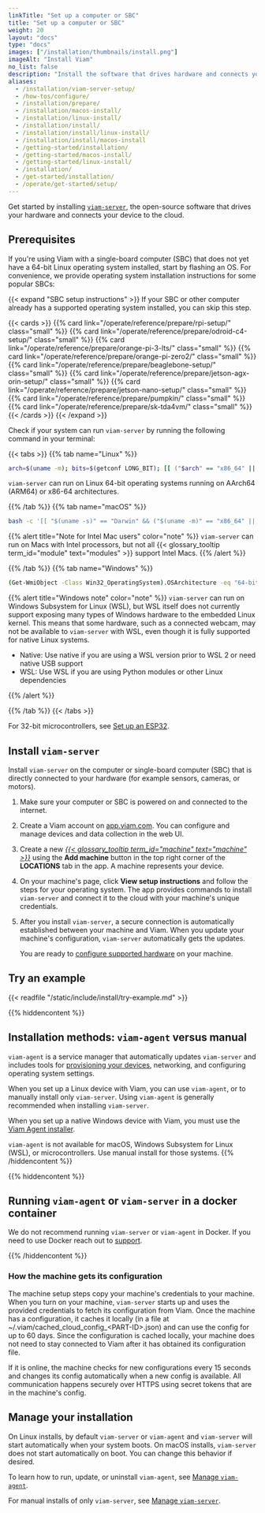 ```yaml
---
linkTitle: "Set up a computer or SBC"
title: "Set up a computer or SBC"
weight: 20
layout: "docs"
type: "docs"
images: ["/installation/thumbnails/install.png"]
imageAlt: "Install Viam"
no_list: false
description: "Install the software that drives hardware and connects your device to the cloud."
aliases:
  - /installation/viam-server-setup/
  - /how-tos/configure/
  - /installation/prepare/
  - /installation/macos-install/
  - /installation/linux-install/
  - /installation/install/
  - /installation/install/linux-install/
  - /installation/install/macos-install
  - /getting-started/installation/
  - /getting-started/macos-install/
  - /getting-started/linux-install/
  - /installation/
  - /get-started/installation/
  - /operate/get-started/setup/
---
```


Get started by installing [`viam-server`](/operate/reference/viam-server/), the open-source software that drives your hardware and connects your device to the cloud.

## Prerequisites

If you're using Viam with a single-board computer (SBC) that does not yet have a 64-bit Linux operating system installed, start by flashing an OS.
For convenience, we provide operating system installation instructions for some popular SBCs:

{{< expand "SBC setup instructions" >}}
If your SBC or other computer already has a supported operating system installed, you can skip this step.

{{< cards >}}
{{% card link="/operate/reference/prepare/rpi-setup/" class="small" %}}
{{% card link="/operate/reference/prepare/odroid-c4-setup/" class="small" %}}
{{% card link="/operate/reference/prepare/orange-pi-3-lts/" class="small" %}}
{{% card link="/operate/reference/prepare/orange-pi-zero2/" class="small" %}}
{{% card link="/operate/reference/prepare/beaglebone-setup/" class="small" %}}
{{% card link="/operate/reference/prepare/jetson-agx-orin-setup/" class="small" %}}
{{% card link="/operate/reference/prepare/jetson-nano-setup/" class="small" %}}
{{% card link="/operate/reference/prepare/pumpkin/" class="small" %}}
{{% card link="/operate/reference/prepare/sk-tda4vm/" class="small" %}}
{{< /cards >}}
{{< /expand >}}

Check if your system can run `viam-server` by running the following command in your terminal:

{{< tabs >}}
{{% tab name="Linux" %}}

```sh {id="terminal-prompt" class="command-line" data-prompt="$"}
arch=$(uname -m); bits=$(getconf LONG_BIT); [[ ("$arch" == "x86_64" || "$arch" == "aarch64") && "$bits" == "64" ]] && echo "✅ Your system can run viam-server" || echo "❌ Your system cannot run viam-server"
```

`viam-server` can run on Linux 64-bit operating systems running on AArch64 (ARM64) or x86-64 architectures.

{{% /tab %}}
{{% tab name="macOS" %}}

```sh {id="terminal-prompt" class="command-line" data-prompt="$"}
bash -c '[[ "$(uname -s)" == "Darwin" && ("$(uname -m)" == "x86_64" || "$(uname -m)" == "arm64") ]] && echo "✅ Your system can run viam-server" || echo "❌ Your system cannot run viam-server"'
```

{{% alert title="Note for Intel Mac users" color="note" %}}
`viam-server` can run on Macs with Intel processors, but not all {{< glossary_tooltip term_id="module" text="modules" >}} support Intel Macs.
{{% /alert %}}

{{% /tab %}}
{{% tab name="Windows" %}}

```sh {id="terminal-prompt" class="command-line" data-prompt="$"}
(Get-WmiObject -Class Win32_OperatingSystem).OSArchitecture -eq "64-bit" -and (wsl --status 2>$null) -ne $null ? "✅ Your system can run viam-server" : "❌ Your system needs WSL for viam-server"
```

{{% alert title="Windows note" color="note" %}}
`viam-server` can run on Windows Subsystem for Linux (WSL), but WSL itself does not currently support exposing many types of Windows hardware to the embedded Linux kernel.
This means that some hardware, such as a connected webcam, may not be available to `viam-server` with WSL, even though it is fully supported for native Linux systems.

- Native: Use native if you are using a WSL version prior to WSL 2 or need native USB support
- WSL: Use WSL if you are using Python modules or other Linux dependencies

{{% /alert %}}

{{% /tab %}}
{{< /tabs >}}

For 32-bit microcontrollers, see [Set up an ESP32](/operate/install/setup-micro/).

## Install `viam-server`

Install `viam-server` on the computer or single-board computer (SBC) that is directly connected to your hardware (for example sensors, cameras, or motors).

1. Make sure your computer or SBC is powered on and connected to the internet.

1. Create a Viam account on [app.viam.com](https://app.viam.com).
   You can configure and manage devices and data collection in the web UI.

1. Create a new [_{{< glossary_tooltip term_id="machine" text="machine" >}}_](/operate/hello-world/quickstart/#machines) using the **Add machine** button in the top right corner of the **LOCATIONS** tab in the app.
   A machine represents your device.

1. On your machine's page, click **View setup instructions** and follow the steps for your operating system.
   The app provides commands to install `viam-server` and connect it to the cloud with your machine's unique credentials.

1. After you install `viam-server`, a secure connection is automatically established between your machine and Viam.
   When you update your machine's configuration, `viam-server` automatically gets the updates.

   You are ready to [configure supported hardware](/operate/modules/supported-hardware/) on your machine.

## Try an example

{{< readfile "/static/include/install/try-example.md" >}}

{{% hiddencontent %}}

## Installation methods: `viam-agent` versus manual

`viam-agent` is a service manager that automatically updates `viam-server` and includes tools for [provisioning your devices](/manage/fleet/provision/setup/), networking, and configuring operating system settings.

When you set up a Linux device with Viam, you can use `viam-agent`, or to manually install only `viam-server`.
Using `viam-agent` is generally recommended when installing `viam-server`.

When you set up a native Windows device with Viam, you must use the [Viam Agent installer](https://storage.googleapis.com/packages.viam.com/apps/viam-agent/viam-agent-stable.msi).

`viam-agent` is not available for macOS, Windows Subsystem for Linux (WSL), or microcontrollers.
Use manual install for those systems.
{{% /hiddencontent %}}

{{% hiddencontent %}}

## Running `viam-agent` or `viam-server` in a docker container

We do not recommend running `viam-server` or `viam-agent` in Docker.
If you need to use Docker reach out to [support](mailto:support@viam.com).

{{% /hiddencontent %}}

### How the machine gets its configuration

The machine setup steps copy your machine's credentials to your machine.
When you turn on your machine, `viam-server` starts up and uses the provided credentials to fetch its configuration from Viam.
Once the machine has a configuration, it caches it locally (in a file at <FILE>~/.viam/cached_cloud_config\_\<PART-ID\>.json</FILE>) and can use the config for up to 60 days.
Since the configuration is cached locally, your machine does not need to stay connected to Viam after it has obtained its configuration file.

If it is online, the machine checks for new configurations every 15 seconds and changes its config automatically when a new config is available.
All communication happens securely over HTTPS using secret tokens that are in the machine's config.

## Manage your installation

On Linux installs, by default `viam-server` or `viam-agent` and `viam-server` will start automatically when your system boots.
On macOS installs, `viam-server` does not start automatically on boot.
You can change this behavior if desired.

To learn how to run, update, or uninstall `viam-agent`, see [Manage `viam-agent`](/manage/reference/viam-agent/manage-viam-agent/).

For manual installs of only `viam-server`, see [Manage `viam-server`](/operate/reference/viam-server/manage-viam-server/).
